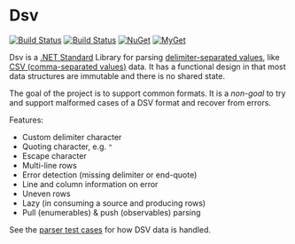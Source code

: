 # Dsv

[![Build Status][win-build-badge]][win-builds]
[![Build Status][nix-build-badge]][nix-builds]
[![NuGet][nuget-badge]][nuget-pkg]
[![MyGet][myget-badge]][edge-pkgs]

Dsv is a [.NET Standard][netstd] Library for parsing [delimiter-separated
values][dsv], like [CSV (comma-separated values)][csv] data. It has a
functional design in that most data structures are immutable and there is no
shared state.

The goal of the project is to support common formats. It is a _non-goal_ to
try and support malformed cases of a DSV format and recover from errors.

Features:

- Custom delimiter character
- Quoting character, e.g. `"`
- Escape character
- Multi-line rows
- Error detection (missing delimiter or end-quote)
- Line and column information on error
- Uneven rows
- Lazy (in consuming a source and producing rows)
- Pull (enumerables) & push (observables) parsing

See the [parser test cases](tests/Tests.md) for how DSV data is handled.


[win-build-badge]: https://img.shields.io/appveyor/ci/raboof/dsv/master.svg?label=windows
[win-builds]: https://ci.appveyor.com/project/raboof/dsv
[nix-build-badge]: https://img.shields.io/travis/atifaziz/Dsv/master.svg?label=linux
[nix-builds]: https://travis-ci.org/atifaziz/Dsv
[myget-badge]: https://img.shields.io/myget/raboof/vpre/Dsv.svg?label=myget
[edge-pkgs]: https://www.myget.org/feed/raboof/package/nuget/Dsv
[nuget-badge]: https://img.shields.io/nuget/v/Dsv.svg
[nuget-pkg]: https://www.nuget.org/packages/Dsv

[dsv]: https://en.wikipedia.org/wiki/Delimiter-separated_values
[csv]: https://en.wikipedia.org/wiki/Comma-separated_values
[netstd]: https://docs.microsoft.com/en-us/dotnet/standard/net-standard

